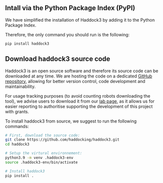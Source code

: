 ## Intall via the Python Package Index (PyPI)

We have simplified the installation of Haddock3 by adding it to the Python Package Index.

Therefore, the only command you should run is the following:

```bash
pip install haddock3
```

## Download haddock3 source code

Haddock3 is an open source software and therefore its source code can be downloaded at any time.
We are hosting the code on a dedicated [GitHub repository](https://github.com/haddocking/haddock3/), allowing for better version control, code development and maintainability.

For usage tracking purposes (to avoid counting robots downloading the tool), we advise users to download it from our [lab page](https://www.bonvinlab.org/software/haddock3/#haddock3-distribution-download), as it allows us for easier reporting to authoritise supporting the development of this project with grants.


To install haddock3 from source, we suggest to run the following commands:

```bash
# First, download the source code:
git clone https://github.com/haddocking/haddock3.git
cd haddock3

# Setup the virtural environnement:
python3.9 -m venv .haddock3-env
source .haddock3-env/bin/activate

# Install haddock3
pip install .
```